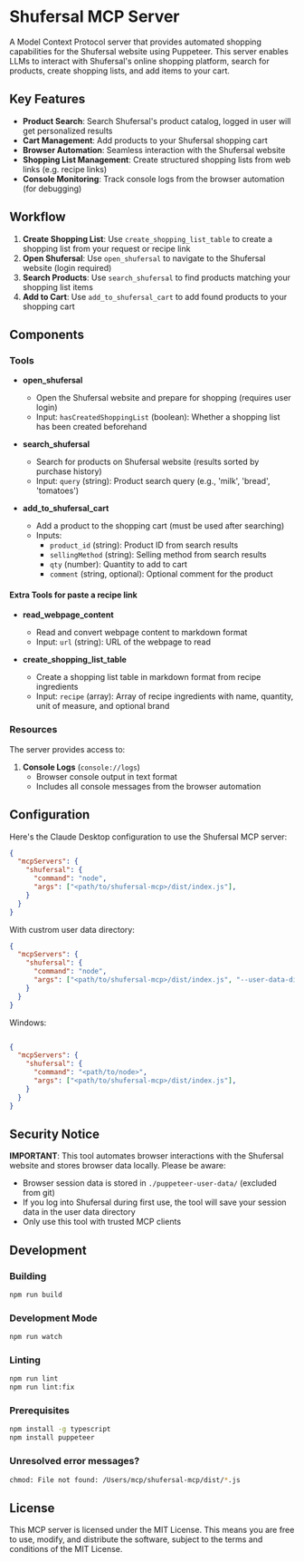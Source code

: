 # Shufersal MCP Server

A Model Context Protocol server that provides automated shopping capabilities for the Shufersal website using Puppeteer. This server enables LLMs to interact with Shufersal's online shopping platform, search for products, create shopping lists, and add items to your cart.

## Key Features

- **Product Search**: Search Shufersal's product catalog, logged in user will get personalized results 
- **Cart Management**: Add products to your Shufersal shopping cart
- **Browser Automation**: Seamless interaction with the Shufersal website
- **Shopping List Management**: Create structured shopping lists from web links (e.g. recipe links)
- **Console Monitoring**: Track console logs from the browser automation (for debugging)

## Workflow

1. **Create Shopping List**: Use `create_shopping_list_table` to create a shopping list from your request or recipe link
2. **Open Shufersal**: Use `open_shufersal` to navigate to the Shufersal website (login required)
3. **Search Products**: Use `search_shufersal` to find products matching your shopping list items
4. **Add to Cart**: Use `add_to_shufersal_cart` to add found products to your shopping cart

## Components

### Tools

- **open_shufersal**
  - Open the Shufersal website and prepare for shopping (requires user login)
  - Input: `hasCreatedShoppingList` (boolean): Whether a shopping list has been created beforehand

- **search_shufersal**
  - Search for products on Shufersal website (results sorted by purchase history)
  - Input: `query` (string): Product search query (e.g., 'milk', 'bread', 'tomatoes')

- **add_to_shufersal_cart**
  - Add a product to the shopping cart (must be used after searching)
  - Inputs:
    - `product_id` (string): Product ID from search results
    - `sellingMethod` (string): Selling method from search results
    - `qty` (number): Quantity to add to cart
    - `comment` (string, optional): Optional comment for the product

#### Extra Tools for paste a recipe link

- **read_webpage_content**
  - Read and convert webpage content to markdown format
  - Input: `url` (string): URL of the webpage to read

- **create_shopping_list_table**
  - Create a shopping list table in markdown format from recipe ingredients
  - Input: `recipe` (array): Array of recipe ingredients with name, quantity, unit of measure, and optional brand


### Resources

The server provides access to:

1. **Console Logs** (`console://logs`)
   - Browser console output in text format
   - Includes all console messages from the browser automation

## Configuration

Here's the Claude Desktop configuration to use the Shufersal MCP server:

```json
{
  "mcpServers": {
    "shufersal": {
      "command": "node",
      "args": ["<path/to/shufersal-mcp>/dist/index.js"],
    }
  }
}
```

With custrom user data directory:

```json
{
  "mcpServers": {
    "shufersal": {
      "command": "node",
      "args": ["<path/to/shufersal-mcp>/dist/index.js", "--user-data-dir=<path/to/custom/user/data>"],
    }
  }
}
```

Windows:

```json

{
  "mcpServers": {
    "shufersal": {
      "command": "<path/to/node>",
      "args": ["<path/to/shufersal-mcp>/dist/index.js"],
    }
  }
}
```

## Security Notice

**IMPORTANT**: This tool automates browser interactions with the Shufersal website and stores browser data locally. Please be aware:

- Browser session data is stored in `./puppeteer-user-data/` (excluded from git)
- If you log into Shufersal during first use, the tool will save your session data in the user data directory
- Only use this tool with trusted MCP clients

## Development

### Building

```bash
npm run build
```

### Development Mode

```bash
npm run watch
```

### Linting

```bash
npm run lint
npm run lint:fix
```

### Prerequisites

```bash
npm install -g typescript
npm install puppeteer
```

### Unresolved error messages?

```bash
chmod: File not found: /Users/mcp/shufersal-mcp/dist/*.js
```


## License

This MCP server is licensed under the MIT License. This means you are free to use, modify, and distribute the software, subject to the terms and conditions of the MIT License.
